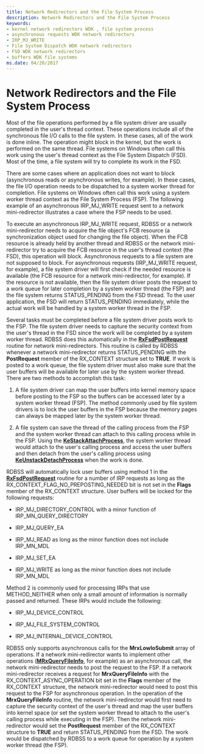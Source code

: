 ```yaml
---
title: Network Redirectors and the File System Process
description: Network Redirectors and the File System Process
keywords:
- kernel network redirectors WDK , file system process
- asynchronous requests WDK network redirectors
- IRP_MJ_WRITE
- File System Dispatch WDK network redirectors
- FSD WDK network redirectors
- buffers WDK file systems
ms.date: 04/20/2017
---
```


# Network Redirectors and the File System Process


Most of the file operations performed by a file system driver are usually completed in the user's thread context. These operations include all of the synchronous file I/O calls to the file system. In these cases, all of the work is done inline. The operation might block in the kernel, but the work is performed on the same thread. File systems on Windows often call this work using the user's thread context as the File System Dispatch (FSD). Most of the time, a file system will try to complete its work in the FSD.

There are some cases where an application does not want to block (asynchronous reads or asynchronous writes, for example). In these cases, the file I/O operation needs to be dispatched to a system worker thread for completion. File systems on Windows often call this work using a system worker thread context as the File System Process (FSP). The following example of an asynchronous IRP\_MJ\_WRITE request sent to a network mini-redirector illustrates a case where the FSP needs to be used.

To execute an asynchronous IRP\_MJ\_WRITE request, RDBSS or a network mini-redirector needs to acquire the file object's FCB resource (a synchronization object used for changing the file object). When the FCB resource is already held by another thread and RDBSS or the network mini-redirector try to acquire the FCB resource in the user's thread context (the FSD), this operation will block. Asynchronous requests to a file system are not supposed to block. For asynchronous requests (IRP\_MJ\_WRITE request, for example), a file system driver will first check if the needed resource is available (the FCB resource for a network mini-redirector, for example). If the resource is not available, then the file system driver posts the request to a work queue for later completion by a system worker thread (the FSP) and the file system returns STATUS\_PENDING from the FSD thread. To the user application, the FSD will return STATUS\_PENDING immediately, while the actual work will be handled by a system worker thread in the FSP.

Several tasks must be completed before a file system driver posts work to the FSP. The file system driver needs to capture the security context from the user's thread in the FSD since the work will be completed by a system worker thread. RDBSS does this automatically in the [**RxFsdPostRequest**](/windows-hardware/drivers/ddi/rxprocs/nf-rxprocs-rxfsdpostrequest) routine for network mini-redirectors. This routine is called by RDBSS whenever a network mini-redirector returns STATUS\_PENDING with the **PostRequest** member of the RX\_CONTEXT structure set to **TRUE**. If work is posted to a work queue, the file system driver must also make sure that the user buffers will be available for later use by the system worker thread. There are two methods to accomplish this task:

1.  A file system driver can map the user buffers into kernel memory space before posting to the FSP so the buffers can be accessed later by a system worker thread (FSP). The method commonly used by file system drivers is to lock the user buffers in the FSP because the memory pages can always be mapped later by the system worker thread.

2.  A file system can save the thread of the calling process from the FSP and the system worker thread can attach to this calling process while in the FSP. Using the [**KeStackAttachProcess**](/windows-hardware/drivers/ddi/ntifs/nf-ntifs-kestackattachprocess), the system worker thread would attach to the user's calling process and access the user buffers and then detach from the user's calling process using [**KeUnstackDetachProcess**](/windows-hardware/drivers/ddi/ntifs/nf-ntifs-keunstackdetachprocess) when the work is done.

RDBSS will automatically lock user buffers using method 1 in the [**RxFsdPostRequest**](/windows-hardware/drivers/ddi/rxprocs/nf-rxprocs-rxfsdpostrequest) routine for a number of IRP requests as long as the RX\_CONTEXT\_FLAG\_NO\_PREPOSTING\_NEEDED bit is not set in the **Flags** member of the RX\_CONTEXT structure. User buffers will be locked for the following requests:

-   IRP\_MJ\_DIRECTORY\_CONTROL with a minor function of IRP\_MN\_QUERY\_DIRECTORY

-   IRP\_MJ\_QUERY\_EA

-   IRP\_MJ\_READ as long as the minor function does not include IRP\_MN\_MDL

-   IRP\_MJ\_SET\_EA

-   IRP\_MJ\_WRITE as long as the minor function does not include IRP\_MN\_MDL

Method 2 is commonly used for processing IRPs that use METHOD\_NEITHER when only a small amount of information is normally passed and returned. These IRPs would include the following:

-   IRP\_MJ\_DEVICE\_CONTROL

-   IRP\_MJ\_FILE\_SYSTEM\_CONTROL

-   IRP\_MJ\_INTERNAL\_DEVICE\_CONTROL

RDBSS only supports asynchronous calls for the **MrxLowIoSubmit** array of operations. If a network mini-redirector wants to implement other operations ([**MRxQueryFileInfo**](./mrxqueryfileinfo.md), for example) as an asynchronous call, the network mini-redirector needs to post the request to the FSP. If a network mini-redirector receives a request for **MrxQueryFileInfo** with the RX\_CONTEXT\_ASYNC\_OPERATION bit set in the **Flags** member of the RX\_CONTEXT structure, the network mini-redirector would need to post this request to the FSP for asynchronous operation. In the operation of the **MrxQueryFileInfo** routine, the network mini-redirector would first need to capture the security context of the user's thread and map the user buffers into kernel space (or set the system worker thread to attach to the user's calling process while executing in the FSP). Then the network mini-redirector would set the **PostRequest** member of the RX\_CONTEXT structure to **TRUE** and return STATUS\_PENDING from the FSD. The work would be dispatched by RDBSS to a work queue for operation by a system worker thread (the FSP).

 

